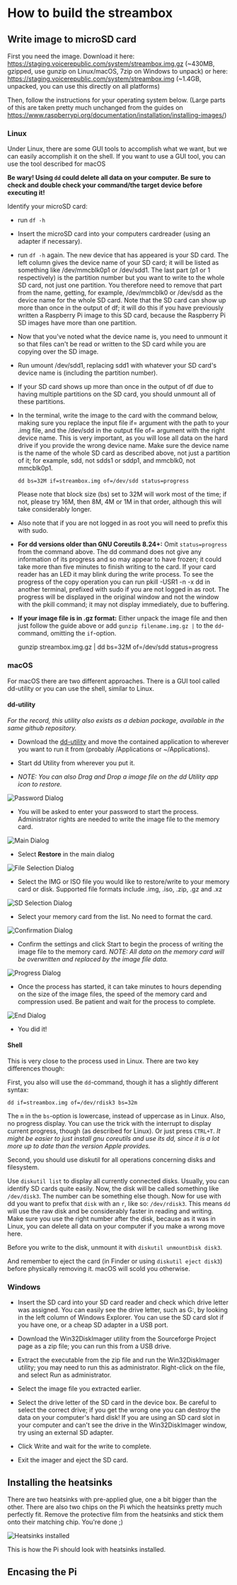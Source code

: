 # How to build the streambox

## Write image to microSD card
First you need the image. Download it here:
https://staging.voicerepublic.com/system/streambox.img.gz (~430MB, gzipped, use gunzip on Linux/macOS, 7zip on Windows to unpack)
or here:
https://staging.voicerepublic.com/system/streambox.img (~1.4GB, unpacked, you can use this directly on all platforms)


Then, follow the instructions for your operating system below. (Large parts of this are taken pretty much unchanged from the guides on https://www.raspberrypi.org/documentation/installation/installing-images/)

### Linux
Under Linux, there are some GUI tools to accomplish what we want, but we can easily accomplish it on the shell. If you want to use a GUI tool, you can use the tool described for macOS

**Be wary! Using `dd` could delete all data on your computer. Be sure to check and double check your command/the target device before executing it!**

Identify your microSD card:
- run `df -h`

- Insert the microSD card into your computers cardreader (using an adapter if necessary).

- run `df -h` again. The new device that has appeared is your SD card. The left column gives the device name of your SD card; it will be listed as something like /dev/mmcblk0p1 or /dev/sdd1. The last part (p1 or 1 respectively) is the partition number but you want to write to the whole SD card, not just one partition. You therefore need to remove that part from the name, getting, for example, /dev/mmcblk0 or /dev/sdd as the device name for the whole SD card. Note that the SD card can show up more than once in the output of df; it will do this if you have previously written a Raspberry Pi image to this SD card, because the Raspberry Pi SD images have more than one partition.

- Now that you've noted what the device name is, you need to unmount it so that files can't be read or written to the SD card while you are copying over the SD image.

- Run umount /dev/sdd1, replacing sdd1 with whatever your SD card's device name is (including the partition number).

- If your SD card shows up more than once in the output of df due to having multiple partitions on the SD card, you should unmount all of these partitions.

- In the terminal, write the image to the card with the command below, making sure you replace the input file if= argument with the path to your .img file, and the /dev/sdd in the output file of= argument with the right device name. This is very important, as you will lose all data on the hard drive if you provide the wrong device name. Make sure the device name is the name of the whole SD card as described above, not just a partition of it; for example, sdd, not sdds1 or sddp1, and mmcblk0, not mmcblk0p1.

      dd bs=32M if=streambox.img of=/dev/sdd status=progress

  Please note that block size (bs) set to 32M will work most of the time; if not, please try 16M, then 8M, 4M or 1M in that order, although this will take considerably longer.

- Also note that if you are not logged in as root you will need to prefix this with sudo.

- **For dd versions older than GNU Coreutils 8.24+:** Omit `status=progress` from the command above. The dd command does not give any information of its progress and so may appear to have frozen; it could take more than five minutes to finish writing to the card. If your card reader has an LED it may blink during the write process. To see the progress of the copy operation you can run pkill -USR1 -n -x dd in another terminal, prefixed with sudo if you are not logged in as root. The progress will be displayed in the original window and not the window with the pkill command; it may not display immediately, due to buffering.

- **If your image file is in .gz format:** Either unpack the image file and then just follow the guide above or add `gunzip filename.img.gz |` to the `dd`-command, omitting the `if`-option.

    gunzip streambox.img.gz | dd bs=32M of=/dev/sdd status=progress


### macOS
For macOS there are two different approaches. There is a GUI tool called dd-utility or you can use the shell, similar to Linux.

#### dd-utility
*For the record, this utility also exists as a debian package, available in the same github repository.*

- Download the [dd-utility](https://github.com/thefanclub/dd-utility/raw/master/DMG/ddUtility-1.8.dmg) and move the contained application to wherever you want to run it from (probably /Applications or ~/Applications).

- Start dd Utility from wherever you put it.

- *NOTE: You can also Drag and Drop a image file on the dd Utility app icon to restore.*

![Password Dialog](img/ddUtility-00000.png)

- You will be asked to enter your password to start the process. Administrator rights are needed to write the image file to the memory card.

![Main Dialog](img/ddUtility-00001.png)

- Select **Restore** in the main dialog

![File Selection Dialog](img/ddUtility-00002.png)

- Select the IMG or ISO file you would like to restore/write to your memory card or disk. Supported file formats include .img, .iso, .zip, .gz and .xz

![SD Selection Dialog](img/ddUtility-00003.png)

- Select your memory card from the list. No need to format the card.

![Confirmation Dialog](img/ddUtility-00004.png)

- Confirm the settings and click Start to begin the process of writing the image file to the memory card. *NOTE: All data on the memory card will be overwritten and replaced by the image file data.*

![Progress Dialog](img/ddUtility-00005.png)

- Once the process has started, it can take minutes to hours depending on the size of the image files, the speed of the memory card and compression used. Be patient and wait for the process to complete.

![End Dialog](img/ddUtility-00006.png)

- You did it!

#### Shell
This is very close to the process used in Linux. There are two key differences though:

First, you also will use the `dd`-command, though it has a slightly different syntax:

    dd if=streambox.img of=/dev/rdisk3 bs=32m

The `m` in the `bs`-option is lowercase, instead of uppercase as in Linux. Also, no progress display. You can use the trick with the interrupt to display current progress, though (as described for Linux). Or just press `CTRL+T`.
*It might be easier to just install gnu coreutils and use its dd, since it is a lot more up to date than the version Apple provides.*

Second, you should use diskutil for all operations concerning disks and filesystem.

Use `diskutil list` to display all currently connected disks. Usually, you can identify SD cards quite easily. Now, the disk will be called something like `/dev/disk3`. The number can be something else though. Now for use with dd you want to prefix that `disk` with an `r`, like so: `/dev/rdisk3`. This means `dd` will use the raw disk and be considerably faster in reading and writing. Make sure you use the right number after the disk, because as it was in Linux, you can delete all data on your computer if you make a wrong move here.

Before you write to the disk, unmount it with `diskutil unmountDisk disk3`.

And remember to eject the card (in Finder or using `diskutil eject disk3`) before physically removing it. macOS will scold you otherwise.

### Windows
- Insert the SD card into your SD card reader and check which drive letter was assigned. You can easily see the drive letter, such as G:, by looking in the left column of Windows Explorer. You can use the SD card slot if you have one, or a cheap SD adapter in a USB port.

- Download the Win32DiskImager utility from the Sourceforge Project page as a zip file; you can run this from a USB drive.

- Extract the executable from the zip file and run the Win32DiskImager utility; you may need to run this as administrator. Right-click on the file, and select Run as administrator.
- Select the image file you extracted earlier.

- Select the drive letter of the SD card in the device box. Be careful to select the correct drive; if you get the wrong one you can destroy the data on your computer's hard disk! If you are using an SD card slot in your computer and can't see the drive in the Win32DiskImager window, try using an external SD adapter.

- Click Write and wait for the write to complete.

- Exit the imager and eject the SD card.


## Installing the heatsinks
There are two heatsinks with pre-applied glue, one a bit bigger than the other. There are also two chips on the Pi which the heatsinks pretty much perfectly fit. Remove the protective film from the heatsinks and stick them onto their matching chip. You're done ;)

![Heatsinks installed](img/heatsinks_installed.jpg)

This is how the Pi should look with heatsinks installed.

## Encasing the Pi
